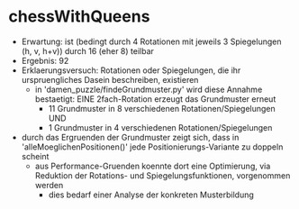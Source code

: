 # chessWithQueens

- Erwartung: ist (bedingt durch 4 Rotationen mit jeweils 3 Spiegelungen (h, v, h+v)) durch 16 (eher 8) teilbar 
- Ergebnis:  92
- Erklaerungsversuch: Rotationen oder Spiegelungen, die ihr urspruengliches Dasein beschreiben, existieren
  - in 'damen_puzzle/findeGrundmuster.py' wird diese Annahme bestaetigt: EINE 2fach-Rotation erzeugt das Grundmuster erneut
    - 11 Grundmuster in 8 verschiedenen Rotationen/Spiegelungen UND
    - 1 Grundmuster in 4 verschiedenen Rotationen/Spiegelungen
- durch das Ergruenden der Grundmuster zeigt sich, dass in 'alleMoeglichenPositionen()' jede Positionierungs-Variante zu doppeln scheint
  - aus Performance-Gruenden koennte dort eine Optimierung, via Reduktion der Rotations- und Spiegelungsfunktionen, vorgenommen werden
    - dies bedarf einer Analyse der konkreten Musterbildung
